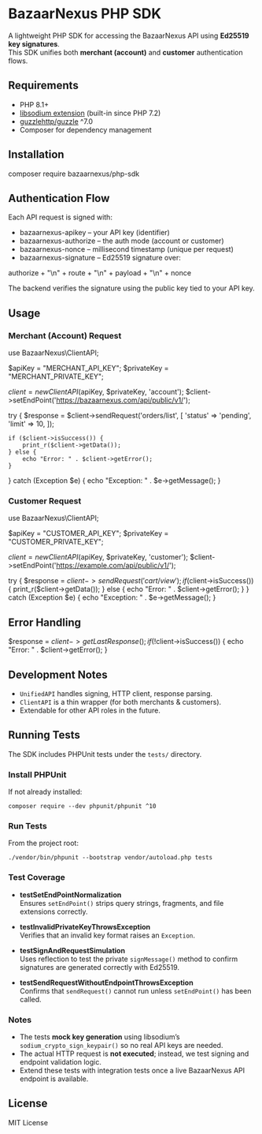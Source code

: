 # BazaarNexus PHP SDK

A lightweight PHP SDK for accessing the BazaarNexus API using **Ed25519 key signatures**.  
This SDK unifies both **merchant (account)** and **customer** authentication flows.

## Requirements

- PHP 8.1+
- [libsodium extension](https://www.php.net/manual/en/book.sodium.php) (built-in since PHP 7.2)
- [guzzlehttp/guzzle](https://github.com/guzzle/guzzle) ^7.0
- Composer for dependency management

## Installation

composer require bazaarnexus/php-sdk

## Authentication Flow

Each API request is signed with:

- bazaarnexus-apikey – your API key (identifier)  
- bazaarnexus-authorize – the auth mode (account or customer)  
- bazaarnexus-nonce – millisecond timestamp (unique per request)  
- bazaarnexus-signature – Ed25519 signature over:

authorize + "\n" + route + "\n" + payload + "\n" + nonce

The backend verifies the signature using the public key tied to your API key.

## Usage

### Merchant (Account) Request

use BazaarNexus\ClientAPI;

$apiKey     = "MERCHANT_API_KEY";
$privateKey = "MERCHANT_PRIVATE_KEY";

$client = new ClientAPI($apiKey, $privateKey, 'account');
$client->setEndPoint('https://bazaarnexus.com/api/public/v1/');

try {
    $response = $client->sendRequest('orders/list', [
        'status' => 'pending',
        'limit'  => 10,
    ]);

    if ($client->isSuccess()) {
        print_r($client->getData());
    } else {
        echo "Error: " . $client->getError();
    }
} catch (Exception $e) {
    echo "Exception: " . $e->getMessage();
}

### Customer Request

use BazaarNexus\ClientAPI;

$apiKey     = "CUSTOMER_API_KEY";
$privateKey = "CUSTOMER_PRIVATE_KEY";

$client = new ClientAPI($apiKey, $privateKey, 'customer');
$client->setEndPoint('https://example.com/api/public/v1/');

try {
    $response = $client->sendRequest('cart/view');
    if ($client->isSuccess()) {
        print_r($client->getData());
    } else {
        echo "Error: " . $client->getError();
    }
} catch (Exception $e) {
    echo "Exception: " . $e->getMessage();
}

## Error Handling

$response = $client->getLastResponse();
if (!$client->isSuccess()) {
    echo "Error: " . $client->getError();
}

## Development Notes

- `UnifiedAPI` handles signing, HTTP client, response parsing.
- `ClientAPI` is a thin wrapper (for both merchants & customers).
- Extendable for other API roles in the future.

## Running Tests

The SDK includes PHPUnit tests under the `tests/` directory.

### Install PHPUnit

If not already installed:

    composer require --dev phpunit/phpunit ^10

### Run Tests

From the project root:

    ./vendor/bin/phpunit --bootstrap vendor/autoload.php tests

### Test Coverage

- **testSetEndPointNormalization**  
  Ensures `setEndPoint()` strips query strings, fragments, and file extensions correctly.

- **testInvalidPrivateKeyThrowsException**  
  Verifies that an invalid key format raises an `Exception`.

- **testSignAndRequestSimulation**  
  Uses reflection to test the private `signMessage()` method to confirm signatures are generated correctly with Ed25519.

- **testSendRequestWithoutEndpointThrowsException**  
  Confirms that `sendRequest()` cannot run unless `setEndPoint()` has been called.

### Notes

- The tests **mock key generation** using libsodium’s `sodium_crypto_sign_keypair()` so no real API keys are needed.  
- The actual HTTP request is **not executed**; instead, we test signing and endpoint validation logic.  
- Extend these tests with integration tests once a live BazaarNexus API endpoint is available.

## License

MIT License
